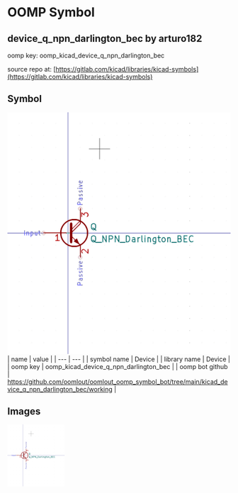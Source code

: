 # OOMP Symbol  
## device_q_npn_darlington_bec  by arturo182  
  
oomp key: oomp_kicad_device_q_npn_darlington_bec  
  
source repo at: [https://gitlab.com/kicad/libraries/kicad-symbols](https://gitlab.com/kicad/libraries/kicad-symbols)  
## Symbol  
  
[![working.png](working_600.png)](working.png)  
| name | value | 
| --- | --- | 
| symbol name | Device | 
| library name | Device | 
| oomp key | oomp_kicad_device_q_npn_darlington_bec | 
| oomp bot github | https://github.com/oomlout/oomlout_oomp_symbol_bot/tree/main/kicad_device_q_npn_darlington_bec/working | 
## Images  
  
[![working.png](working_140.png)](working.png)  
